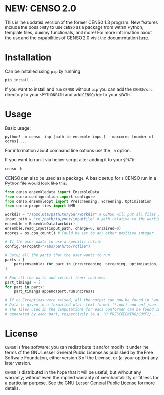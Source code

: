 # NEW: CENSO 2.0
This is the updated version of the former CENSO 1.3 program. New features include the possibility to use ``CENSO`` as a package from within Python, template files, dummy functionals, and more! For more information about the use and the capabilities of CENSO 2.0 visit the documentation [here](https://xtb-docs.readthedocs.io/en/latest/CENSO_docs/censo.html).

# Installation
Can be installed using `pip` by running

    pip install .

If you want to install and run `CENSO` without `pip` you can add the `CENSO/src` directory to your `$PYTHONPATH` and add `CENSO/bin` to your `$PATH`.

# Usage
Basic usage: 

    python3 -m censo -inp [path to ensemble input] --maxcores [number of cores] ...

For information about command line options use the `-h` option.

If you want to run it via helper script after adding it to your `$PATH`:

    censo -h

CENSO can also be used as a package. A basic setup for a CENSO run in a Python file would look like this:
```python
from censo.ensembledata import EnsembleData
from censo.configuration import configure
from censo.ensembleopt import Prescreening, Screening, Optimization
from censo.properties import NMR

workdir = "/absolute/path/to/your/workdir" # CENSO will put all files in this directory
input_path = "rel/path/to/your/inputfile" # path relative to the working directory
ensemble = EnsembleData(workdir)
ensemble.read_input(input_path, charge=0, unpaired=0)
ncores = os.cpu_count() # Could be set to any other positive integer

# If the user wants to use a specific rcfile:
configure(rcpath="/abs/path/to/rcfile")

# Setup all the parts that the user wants to run
parts = [
    part(ensemble) for part in [Prescreening, Screening, Optimization, NMR]
]

# Run all the parts and collect their runtimes
part_timings = []
for part in parts:
    part_timings.append(part.run(ncores))

# If no Exceptions were raised, all the output can now be found in 'workdir'
# Data is given in a formatted plain text format (*.out) and and json format
# The files used in the computations for each conformer can be found in the folders 
# generated by each part, respectively (e.g. '0_PRESCREENING/CONF2/...')
```

# License

``CENSO`` is free software: you can redistribute it and/or modify it under
the terms of the GNU Lesser General Public License as published by
the Free Software Foundation, either version 3 of the License, or
(at your option) any later version.

``CENSO`` is distributed in the hope that it will be useful,
but without any warranty; without even the implied warranty of
merchantability or fitness for a particular purpose. See the
GNU Lesser General Public License for more details.
